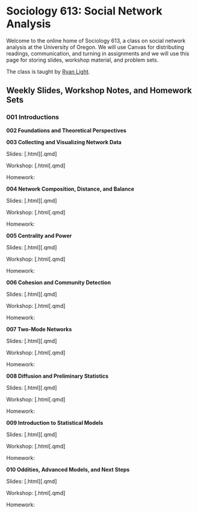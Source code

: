 # Sociology 613: Social Network Analysis

Welcome to the online home of Sociology 613, a class on social network analysis at the University of Oregon. We will use Canvas for distributing readings, communication, and turning in assignments and we will use this page for storing slides, workshop material, and problem sets.

The class is taught by [Ryan Light](https://ryanlight.netlify.app/).

## Weekly Slides, Workshop Notes, and Homework Sets

### 001 Introductions

**002 Foundations and Theoretical Perspectives**

**003 Collecting and Visualizing Network Data**

Slides: [.html][.qmd]

Workshop: [.html[.qmd]

Homework:

**004 Network Composition, Distance, and Balance**

Slides: [.html][.qmd]

Workshop: [.html[.qmd]

Homework:

**005 Centrality and Power**

Slides: [.html][.qmd]

Workshop: [.html[.qmd]

Homework:

**006 Cohesion and Community Detection**

Slides: [.html][.qmd]

Workshop: [.html[.qmd]

Homework:

**007 Two-Mode Networks**

Slides: [.html][.qmd]

Workshop: [.html[.qmd]

Homework:

**008 Diffusion and Preliminary Statistics**

Slides: [.html][.qmd]

Workshop: [.html[.qmd]

Homework:

**009 Introduction to Statistical Models**

Slides: [.html][.qmd]

Workshop: [.html[.qmd]

Homework:

**010 Oddities, Advanced Models, and Next Steps**

Slides: [.html][.qmd]

Workshop: [.html[.qmd]

Homework:
